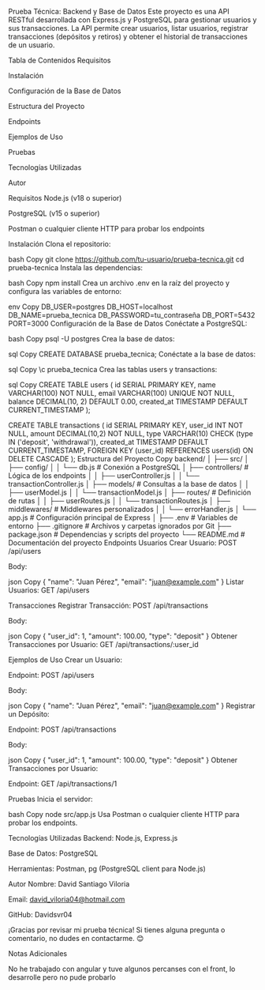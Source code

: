 Prueba Técnica: Backend y Base de Datos
Este proyecto es una API RESTful desarrollada con Express.js y PostgreSQL para gestionar usuarios y sus transacciones. La API permite crear usuarios, listar usuarios, registrar transacciones (depósitos y retiros) y obtener el historial de transacciones de un usuario.

Tabla de Contenidos
Requisitos

Instalación

Configuración de la Base de Datos

Estructura del Proyecto

Endpoints

Ejemplos de Uso

Pruebas

Tecnologías Utilizadas

Autor

Requisitos
Node.js (v18 o superior)

PostgreSQL (v15 o superior)

Postman o cualquier cliente HTTP para probar los endpoints

Instalación
Clona el repositorio:

bash
Copy
git clone https://github.com/tu-usuario/prueba-tecnica.git
cd prueba-tecnica
Instala las dependencias:

bash
Copy
npm install
Crea un archivo .env en la raíz del proyecto y configura las variables de entorno:

env
Copy
DB_USER=postgres
DB_HOST=localhost
DB_NAME=prueba_tecnica
DB_PASSWORD=tu_contraseña
DB_PORT=5432
PORT=3000
Configuración de la Base de Datos
Conéctate a PostgreSQL:

bash
Copy
psql -U postgres
Crea la base de datos:

sql
Copy
CREATE DATABASE prueba_tecnica;
Conéctate a la base de datos:

sql
Copy
\c prueba_tecnica
Crea las tablas users y transactions:

sql
Copy
CREATE TABLE users (
  id SERIAL PRIMARY KEY,
  name VARCHAR(100) NOT NULL,
  email VARCHAR(100) UNIQUE NOT NULL,
  balance DECIMAL(10, 2) DEFAULT 0.00,
  created_at TIMESTAMP DEFAULT CURRENT_TIMESTAMP
);

CREATE TABLE transactions (
  id SERIAL PRIMARY KEY,
  user_id INT NOT NULL,
  amount DECIMAL(10,2) NOT NULL,
  type VARCHAR(10) CHECK (type IN ('deposit', 'withdrawal')),
  created_at TIMESTAMP DEFAULT CURRENT_TIMESTAMP,
  FOREIGN KEY (user_id) REFERENCES users(id) ON DELETE CASCADE
);
Estructura del Proyecto
Copy
backend/
│
├── src/
│   ├── config/
│   │   └── db.js          # Conexión a PostgreSQL
│   ├── controllers/       # Lógica de los endpoints
│   │   ├── userController.js
│   │   └── transactionController.js
│   ├── models/            # Consultas a la base de datos
│   │   ├── userModel.js
│   │   └── transactionModel.js
│   ├── routes/            # Definición de rutas
│   │   ├── userRoutes.js
│   │   └── transactionRoutes.js
│   ├── middlewares/       # Middlewares personalizados
│   │   └── errorHandler.js
│   └── app.js             # Configuración principal de Express
│
├── .env                   # Variables de entorno
├── .gitignore             # Archivos y carpetas ignorados por Git
├── package.json           # Dependencias y scripts del proyecto
└── README.md              # Documentación del proyecto
Endpoints
Usuarios
Crear Usuario: POST /api/users

Body:

json
Copy
{
  "name": "Juan Pérez",
  "email": "juan@example.com"
}
Listar Usuarios: GET /api/users

Transacciones
Registrar Transacción: POST /api/transactions

Body:

json
Copy
{
  "user_id": 1,
  "amount": 100.00,
  "type": "deposit"
}
Obtener Transacciones por Usuario: GET /api/transactions/:user_id

Ejemplos de Uso
Crear un Usuario:

Endpoint: POST /api/users

Body:

json
Copy
{
  "name": "Juan Pérez",
  "email": "juan@example.com"
}
Registrar un Depósito:

Endpoint: POST /api/transactions

Body:

json
Copy
{
  "user_id": 1,
  "amount": 100.00,
  "type": "deposit"
}
Obtener Transacciones por Usuario:

Endpoint: GET /api/transactions/1

Pruebas
Inicia el servidor:

bash
Copy
node src/app.js
Usa Postman o cualquier cliente HTTP para probar los endpoints.

Tecnologías Utilizadas
Backend: Node.js, Express.js

Base de Datos: PostgreSQL

Herramientas: Postman, pg (PostgreSQL client para Node.js)

Autor
Nombre: David Santiago Viloria

Email: david_viloria04@hotmail.com

GitHub: Davidsvr04

¡Gracias por revisar mi prueba técnica! Si tienes alguna pregunta o comentario, no dudes en contactarme. 😊

Notas Adicionales

No he trabajado con angular y tuve algunos percanses con el front, lo desarrolle pero no pude probarlo
